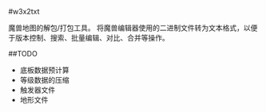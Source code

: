 #w3x2txt

魔兽地图的解包/打包工具。
将魔兽编辑器使用的二进制文件转为文本格式，以便于版本控制、搜索、批量编辑、对比、合并等操作。

##TODO

* 底板数据预计算
* 等级数据的压缩
* 触发器文件
* 地形文件
